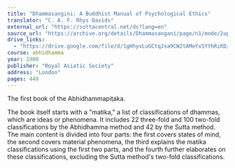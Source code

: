 ```yaml
---
title: "Dhammasangiṇi: A Buddhist Manual of Psychological Ethics"
translator: "C. A. F. Rhys Davids"
external_url: "https://suttacentral.net/ds?lang=en"
source_url: "https://archive.org/details/Dhammasangani/page/n1/mode/2up"
drive_links:
  - "https://drive.google.com/file/d/1gHhyvLuGCtqJsa9CW2tAMeYxSYYhRiKD/view?usp=sharing"
course: abhidhamma
year: 1900
publisher: "Royal Asiatic Society"
address: "London"
pages: 449
---
```


The first book of the Abhidhammapiṭaka.

The book itself starts with a "matika," a list of classifications of dhammas, which are ideas or phenomena. It includes 22 three-fold and 100 two-fold classifications by the Abhidhamma method and 42 by the Sutta method. The main content is divided into four parts: the first covers states of mind, the second covers material phenomena, the third explains the matika classifications using the first two parts, and the fourth further elaborates on these classifications, excluding the Sutta method's two-fold classifications.
